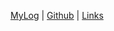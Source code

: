 [MyLog](https://aryudaokta.github.io/os232/TXT/mylog.txt) | [Github](https://aryudaokta.github.io/os232/) | [Links](https://aryudaokta.github.io/os232/LINKS/)
